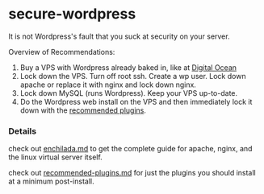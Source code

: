 # secure-wordpress

It is not Wordpress's fault that you suck at security on your server.

Overview of Recommendations:

1. Buy a VPS with Wordpress already baked in, like at [Digital Ocean](https://www.digitalocean.com/)
2. Lock down the VPS. Turn off root ssh. Create a wp user. Lock down apache or replace it with nginx and lock down nginx.
3. Lock down MySQL (runs Wordpress). Keep your VPS up-to-date.
4. Do the Wordpress web install on the VPS and then immediately lock it down with the [recommended plugins](recommended-plugins.md).


### Details

check out [enchilada.md](enchilada.md) to get the complete guide for apache, nginx, and the linux virtual server itself.

check out [recommended-plugins.md](recommended-plugins.md) for just the plugins you should install at a minimum post-install.
